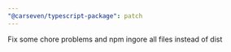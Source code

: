 ```yaml
---
"@carseven/typescript-package": patch
---
```


Fix some chore problems and npm ingore all files instead of dist
